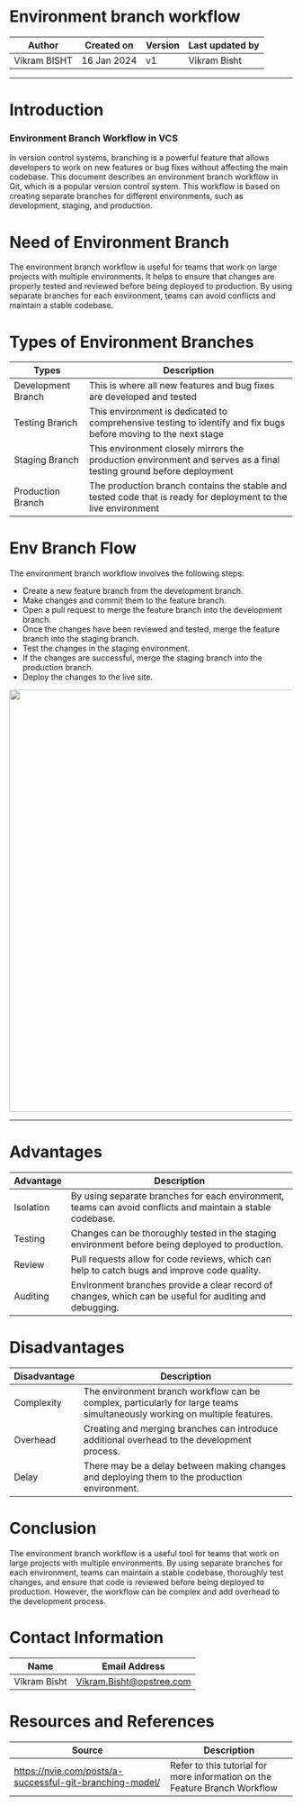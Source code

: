 # Environment branch workflow

|   Author     |  Created on   |  Version   | Last updated by | 
| ------------ | --------------| -----------|---------------- |
| Vikram BISHT | 16 Jan 2024   |     v1     | Vikram Bisht    | 

---
# Introduction
### Environment Branch Workflow in VCS
In version control systems, branching is a powerful feature that allows developers to work on new features or bug fixes without affecting the main codebase. This document describes an environment branch workflow in Git, which is a popular version control system. This workflow is based on creating separate branches for different environments, such as development, staging, and production.

# Need of Environment Branch
The environment branch workflow is useful for teams that work on large projects with multiple environments. It helps to ensure that changes are properly tested and reviewed before being deployed to production. By using separate branches for each environment, teams can avoid conflicts and maintain a stable codebase.

# Types of Environment Branches

|  Types                   |        Description                                                                                                 |
| ------------             | ---------------------------------------------------------------------------------------------------------          |
| Development Branch       |  This is where all new features and bug fixes are developed and tested                                             |  
| Testing Branch           |  This environment is dedicated to comprehensive testing to identify and fix bugs before moving to the next stage   |
| Staging Branch           | This environment closely mirrors the production environment and serves as a final testing ground before deployment |
| Production Branch        | The production branch contains the stable and tested code that is ready for deployment to the live environment     |


# Env Branch Flow
The environment branch workflow involves the following steps:
* Create a new feature branch from the development branch.
* Make changes and commit them to the feature branch.
* Open a pull request to merge the feature branch into the development branch.
* Once the changes have been reviewed and tested, merge the feature branch into the staging branch.
* Test the changes in the staging environment.
* If the changes are successful, merge the staging branch into the production branch.
* Deploy the changes to the live site.

<img width="750" length="500"  src="https://github.com/avengers-p7/Documentation/assets/79625874/caca1064-c250-4b4c-86e9-fc811f640394">

***
 
# Advantages

| Advantage          | Description                                                                                                     |
| ------------------ | --------------------------------------------------------------------------------------------------------------- |
| Isolation          | By using separate branches for each environment, teams can avoid conflicts and maintain a stable codebase.      |
| Testing            | Changes can be thoroughly tested in the staging environment before being deployed to production.                  |
| Review             | Pull requests allow for code reviews, which can help to catch bugs and improve code quality.                     |
| Auditing           | Environment branches provide a clear record of changes, which can be useful for auditing and debugging.           |


# Disadvantages

| Disadvantage | Description                                                                                                   |
| ------------ | ------------------------------------------------------------------------------------------------------------- |
| Complexity   | The environment branch workflow can be complex, particularly for large teams simultaneously working on multiple features. |
| Overhead     | Creating and merging branches can introduce additional overhead to the development process.                   |
| Delay        | There may be a delay between making changes and deploying them to the production environment.                   |

# Conclusion 
The environment branch workflow is a useful tool for teams that work on large projects with multiple environments. By using separate branches for each environment, teams can maintain a stable codebase, thoroughly test changes, and ensure that code is reviewed before being deployed to production. However, the workflow can be complex and add overhead to the development process.


# Contact Information

|  Name                     |        	Email Address           |
| ------------              | --------------------------------|
| Vikram Bisht              |  Vikram.Bisht@opstree.com       |  

# Resources and References

|  Source                                                             |        Description                                                           |
| ------------                                                        | --------------------------------                                             |
| https://nvie.com/posts/a-successful-git-branching-model/            |  Refer to this tutorial for more information on the Feature Branch Workflow  |  
	
